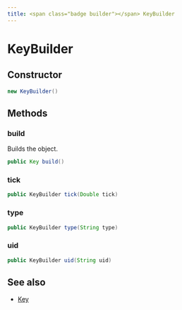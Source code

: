 ```yaml
---
title: <span class="badge builder"></span> KeyBuilder
---
```

# <span class="badge builder"></span> KeyBuilder

## Constructor

```java
new KeyBuilder()
```
## Methods

### <span class="badge object-method"></span> build

Builds the object.

```java
public Key build()
```

### <span class="badge object-method"></span> tick

```java
public KeyBuilder tick(Double tick)
```

### <span class="badge object-method"></span> type

```java
public KeyBuilder type(String type)
```

### <span class="badge object-method"></span> uid

```java
public KeyBuilder uid(String uid)
```

## See also

 * <span class="badge object-type-class"></span> [Key](./object-Key.md)
